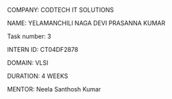 COMPANY: CODTECH IT SOLUTIONS

NAME: YELAMANCHILI NAGA DEVI PRASANNA KUMAR

Task number: 3

INTERN ID: CT04DF2878

DOMAIN: VLSI

DURATION: 4 WEEKS

MENTOR: Neela Santhosh Kumar
